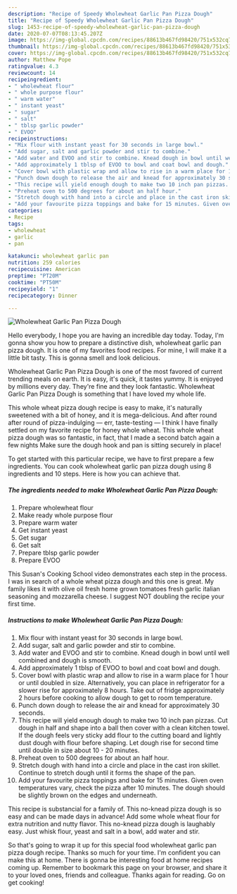 ```yaml
---
description: "Recipe of Speedy Wholewheat Garlic Pan Pizza Dough"
title: "Recipe of Speedy Wholewheat Garlic Pan Pizza Dough"
slug: 1453-recipe-of-speedy-wholewheat-garlic-pan-pizza-dough
date: 2020-07-07T08:13:45.207Z
image: https://img-global.cpcdn.com/recipes/88613b467fd98420/751x532cq70/wholewheat-garlic-pan-pizza-dough-recipe-main-photo.jpg
thumbnail: https://img-global.cpcdn.com/recipes/88613b467fd98420/751x532cq70/wholewheat-garlic-pan-pizza-dough-recipe-main-photo.jpg
cover: https://img-global.cpcdn.com/recipes/88613b467fd98420/751x532cq70/wholewheat-garlic-pan-pizza-dough-recipe-main-photo.jpg
author: Matthew Pope
ratingvalue: 4.3
reviewcount: 14
recipeingredient:
- " wholewheat flour"
- " whole purpose flour"
- " warm water"
- " instant yeast"
- " sugar"
- " salt"
- " tblsp garlic powder"
- " EVOO"
recipeinstructions:
- "Mix flour with instant yeast for 30 seconds in large bowl."
- "Add sugar, salt and garlic powder and stir to combine."
- "Add water and EVOO and stir to combine. Knead dough in bowl until well combined and dough is smooth."
- "Add approximately 1 tblsp of EVOO to bowl and coat bowl and dough."
- "Cover bowl with plastic wrap and allow to rise in a warm place for 1 hour or until doubled in size. Alternatively, you can place in refrigerator for a slower rise for approximately 8 hours. Take out of fridge approximately 2 hours before cooking to allow dough to get to room temperature."
- "Punch down dough to release the air and knead for approximately 30 seconds."
- "This recipe will yield enough dough to make two 10 inch pan pizzas. Cut dough in half and shape into a ball then cover with a clean kitchen towel. If the dough feels very sticky add flour to the cutting board and lightly dust dough with flour before shaping. Let dough rise for second time until double in size about 10 - 20 minutes."
- "Preheat oven to 500 degrees for about an half hour."
- "Stretch dough with hand into a circle and place in the cast iron skillet. Continue to stretch dough until it forms the shape of the pan."
- "Add your favourite pizza toppings and bake for 15 minutes. Given oven temperatures vary, check the pizza after 10 minutes. The dough should be slightly brown on the edges and underneath."
categories:
- Recipe
tags:
- wholewheat
- garlic
- pan

katakunci: wholewheat garlic pan 
nutrition: 259 calories
recipecuisine: American
preptime: "PT20M"
cooktime: "PT50M"
recipeyield: "1"
recipecategory: Dinner

---
```



![Wholewheat Garlic Pan Pizza Dough](https://img-global.cpcdn.com/recipes/88613b467fd98420/751x532cq70/wholewheat-garlic-pan-pizza-dough-recipe-main-photo.jpg)

Hello everybody, I hope you are having an incredible day today. Today, I'm gonna show you how to prepare a distinctive dish, wholewheat garlic pan pizza dough. It is one of my favorites food recipes. For mine, I will make it a little bit tasty. This is gonna smell and look delicious.

Wholewheat Garlic Pan Pizza Dough is one of the most favored of current trending meals on earth. It is easy, it's quick, it tastes yummy. It is enjoyed by millions every day. They're fine and they look fantastic. Wholewheat Garlic Pan Pizza Dough is something that I have loved my whole life.

This whole wheat pizza dough recipe is easy to make, it&#39;s naturally sweetened with a bit of honey, and it is mega-delicious. And after round after round of pizza-indulging — err, taste-testing — I think I have finally settled on my favorite recipe for honey whole wheat. This whole wheat pizza dough was so fantastic, in fact, that I made a second batch again a few nights Make sure the dough hook and pan is sitting securely in place!


To get started with this particular recipe, we have to first prepare a few ingredients. You can cook wholewheat garlic pan pizza dough using 8 ingredients and 10 steps. Here is how you can achieve that.

<!--inarticleads1-->

##### The ingredients needed to make Wholewheat Garlic Pan Pizza Dough:

1. Prepare  wholewheat flour
1. Make ready  whole purpose flour
1. Prepare  warm water
1. Get  instant yeast
1. Get  sugar
1. Get  salt
1. Prepare  tblsp garlic powder
1. Prepare  EVOO


This Susan&#39;s Cooking School video demonstrates each step in the process. I was in search of a whole wheat pizza dough and this one is great. My family likes it with olive oil fresh home grown tomatoes fresh garlic italian seasoning and mozzarella cheese. I suggest NOT doubling the recipe your first time. 

<!--inarticleads2-->

##### Instructions to make Wholewheat Garlic Pan Pizza Dough:

1. Mix flour with instant yeast for 30 seconds in large bowl.
1. Add sugar, salt and garlic powder and stir to combine.
1. Add water and EVOO and stir to combine. Knead dough in bowl until well combined and dough is smooth.
1. Add approximately 1 tblsp of EVOO to bowl and coat bowl and dough.
1. Cover bowl with plastic wrap and allow to rise in a warm place for 1 hour or until doubled in size. Alternatively, you can place in refrigerator for a slower rise for approximately 8 hours. Take out of fridge approximately 2 hours before cooking to allow dough to get to room temperature.
1. Punch down dough to release the air and knead for approximately 30 seconds.
1. This recipe will yield enough dough to make two 10 inch pan pizzas. Cut dough in half and shape into a ball then cover with a clean kitchen towel. If the dough feels very sticky add flour to the cutting board and lightly dust dough with flour before shaping. Let dough rise for second time until double in size about 10 - 20 minutes.
1. Preheat oven to 500 degrees for about an half hour.
1. Stretch dough with hand into a circle and place in the cast iron skillet. Continue to stretch dough until it forms the shape of the pan.
1. Add your favourite pizza toppings and bake for 15 minutes. Given oven temperatures vary, check the pizza after 10 minutes. The dough should be slightly brown on the edges and underneath.


This recipe is substancial for a family of. This no-knead pizza dough is so easy and can be made days in advance! Add some whole wheat flour for extra nutrition and nutty flavor. This no-knead pizza dough is laughably easy. Just whisk flour, yeast and salt in a bowl, add water and stir. 

So that's going to wrap it up for this special food wholewheat garlic pan pizza dough recipe. Thanks so much for your time. I'm confident you can make this at home. There is gonna be interesting food at home recipes coming up. Remember to bookmark this page on your browser, and share it to your loved ones, friends and colleague. Thanks again for reading. Go on get cooking!
